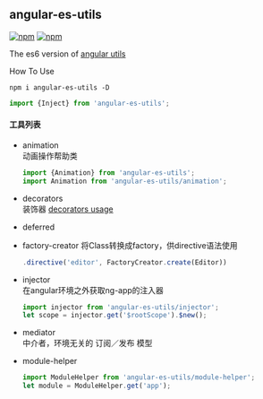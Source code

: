 ## angular-es-utils

[![npm](https://img.shields.io/npm/v/angular-es-utils.svg)](https://www.npmjs.com/package/angular-es-utils)
[![npm](https://img.shields.io/npm/dt/angular-es-utils.svg)](https://www.npmjs.com/package/angular-es-utils)

The es6 version of [angular utils](https://github.com/kuitos/angular-utils)     

How To Use

```shell
npm i angular-es-utils -D
```

```js
import {Inject} from 'angular-es-utils';
```

#### 工具列表
* animation  
	动画操作帮助类

	```js
	import {Animation} from 'angular-es-utils';
	import Animation from 'angular-es-utils/animation';
	```

* decorators  
	装饰器
	[decorators usage](https://github.com/kuitos/angular-es-utils/blob/master/src%2Fdecorators%2FREADME.md)

* deferred
* factory-creator
	将Class转换成factory，供directive语法使用
	
	```js
	.directive('editor', FactoryCreator.create(Editor))
	```

* injector  
	在angular环境之外获取ng-app的注入器
	
	```js
	import injector from 'angular-es-utils/injector';
	let scope = injector.get('$rootScope').$new();
	```
	
* mediator  
	中介者，环境无关的 订阅／发布 模型

* module-helper
	
	```js
	import ModuleHelper from 'angular-es-utils/module-helper';
	let module = ModuleHelper.get('app');
	```
	